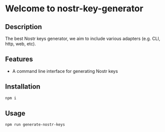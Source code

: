 # Welcome to nostr-key-generator

## Description
The best Nostr keys generator, we aim to include various adapters (e.g. CLI, http, web, etc).

## Features
- A command line interface for generating Nostr keys

## Installation

```bash
npm i
```

## Usage

```bash
npm run generate-nostr-keys
```
